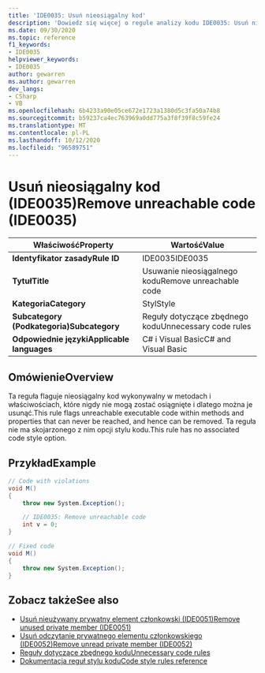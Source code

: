 ```yaml
---
title: 'IDE0035: Usuń nieosiągalny kod'
description: 'Dowiedz się więcej o regule analizy kodu IDE0035: Usuń nieosiągalny kod'
ms.date: 09/30/2020
ms.topic: reference
f1_keywords:
- IDE0035
helpviewer_keywords:
- IDE0035
author: gewarren
ms.author: gewarren
dev_langs:
- CSharp
- VB
ms.openlocfilehash: 6b4233a90e05ce672e1723a1380d5c3fa50a74b8
ms.sourcegitcommit: b59237ca4ec763969a0dd775a3f8f39f8c59fe24
ms.translationtype: MT
ms.contentlocale: pl-PL
ms.lasthandoff: 10/12/2020
ms.locfileid: "96589751"
---
```

# <a name="remove-unreachable-code-ide0035"></a><span data-ttu-id="9c789-103">Usuń nieosiągalny kod (IDE0035)</span><span class="sxs-lookup"><span data-stu-id="9c789-103">Remove unreachable code (IDE0035)</span></span>

|<span data-ttu-id="9c789-104">Właściwość</span><span class="sxs-lookup"><span data-stu-id="9c789-104">Property</span></span>|<span data-ttu-id="9c789-105">Wartość</span><span class="sxs-lookup"><span data-stu-id="9c789-105">Value</span></span>|
|-|-|
| <span data-ttu-id="9c789-106">**Identyfikator zasady**</span><span class="sxs-lookup"><span data-stu-id="9c789-106">**Rule ID**</span></span> | <span data-ttu-id="9c789-107">IDE0035</span><span class="sxs-lookup"><span data-stu-id="9c789-107">IDE0035</span></span> |
| <span data-ttu-id="9c789-108">**Tytuł**</span><span class="sxs-lookup"><span data-stu-id="9c789-108">**Title**</span></span> | <span data-ttu-id="9c789-109">Usuwanie nieosiągalnego kodu</span><span class="sxs-lookup"><span data-stu-id="9c789-109">Remove unreachable code</span></span> |
| <span data-ttu-id="9c789-110">**Kategoria**</span><span class="sxs-lookup"><span data-stu-id="9c789-110">**Category**</span></span> | <span data-ttu-id="9c789-111">Styl</span><span class="sxs-lookup"><span data-stu-id="9c789-111">Style</span></span> |
| <span data-ttu-id="9c789-112">**Subcategory (Podkategoria)**</span><span class="sxs-lookup"><span data-stu-id="9c789-112">**Subcategory**</span></span> | <span data-ttu-id="9c789-113">Reguły dotyczące zbędnego kodu</span><span class="sxs-lookup"><span data-stu-id="9c789-113">Unnecessary code rules</span></span> |
| <span data-ttu-id="9c789-114">**Odpowiednie języki**</span><span class="sxs-lookup"><span data-stu-id="9c789-114">**Applicable languages**</span></span> | <span data-ttu-id="9c789-115">C# i Visual Basic</span><span class="sxs-lookup"><span data-stu-id="9c789-115">C# and Visual Basic</span></span> |

## <a name="overview"></a><span data-ttu-id="9c789-116">Omówienie</span><span class="sxs-lookup"><span data-stu-id="9c789-116">Overview</span></span>

<span data-ttu-id="9c789-117">Ta reguła flaguje nieosiągalny kod wykonywalny w metodach i właściwościach, które nigdy nie mogą zostać osiągnięte i dlatego można je usunąć.</span><span class="sxs-lookup"><span data-stu-id="9c789-117">This rule flags unreachable executable code within methods and properties that can never be reached, and hence can be removed.</span></span> <span data-ttu-id="9c789-118">Ta reguła nie ma skojarzonego z nim opcji stylu kodu.</span><span class="sxs-lookup"><span data-stu-id="9c789-118">This rule has no associated code style option.</span></span>

## <a name="example"></a><span data-ttu-id="9c789-119">Przykład</span><span class="sxs-lookup"><span data-stu-id="9c789-119">Example</span></span>

```csharp
// Code with violations
void M()
{
    throw new System.Exception();

    // IDE0035: Remove unreachable code
    int v = 0;
}

// Fixed code
void M()
{
    throw new System.Exception();
}
```

## <a name="see-also"></a><span data-ttu-id="9c789-120">Zobacz także</span><span class="sxs-lookup"><span data-stu-id="9c789-120">See also</span></span>

- [<span data-ttu-id="9c789-121">Usuń nieużywany prywatny element członkowski (IDE0051)</span><span class="sxs-lookup"><span data-stu-id="9c789-121">Remove unused private member (IDE0051)</span></span>](ide0051.md)
- [<span data-ttu-id="9c789-122">Usuń odczytanie prywatnego elementu członkowskiego (IDE0052)</span><span class="sxs-lookup"><span data-stu-id="9c789-122">Remove unread private member (IDE0052)</span></span>](ide0052.md)
- [<span data-ttu-id="9c789-123">Reguły dotyczące zbędnego kodu</span><span class="sxs-lookup"><span data-stu-id="9c789-123">Unnecessary code rules</span></span>](unnecessary-code-rules.md)
- [<span data-ttu-id="9c789-124">Dokumentacja reguł stylu kodu</span><span class="sxs-lookup"><span data-stu-id="9c789-124">Code style rules reference</span></span>](index.md)
